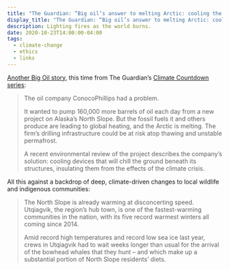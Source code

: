 ```yaml
---
title: "The Guardian: “Big oil’s answer to melting Arctic: cooling the ground so it can keep drilling”"
display_title: "The Guardian: “Big oil’s answer to melting Arctic: cooling the ground so it can keep drilling”"
description: Lighting fires as the world burns.
date: 2020-10-23T14:00:00-04:00
tags:
  - climate-change
  - ethics
  - links
---
```


[Another Big Oil story](https://www.theguardian.com/environment/2020/oct/19/oil-alaska-arctic-global-heating-local-cooling), this time from The Guardian’s [Climate Countdown series](https://www.theguardian.com/us-news/series/climate-countdown): 

> The oil company ConocoPhillips had a problem.
> 
> It wanted to pump 160,000 more barrels of oil each day from a new project on Alaska’s North Slope. But the fossil fuels it and others produce are leading to global heating, and the Arctic is melting. The firm’s drilling infrastructure could be at risk atop thawing and unstable permafrost.
>
> A recent environmental review of the project describes the company’s solution: cooling devices that will chill the ground beneath its structures, insulating them from the effects of the climate crisis.

All this against a backdrop of deep, climate-driven changes to local wildlife and indigenous communities:

> The North Slope is already warming at disconcerting speed. Utqiagvik, the region’s hub town, is one of the fastest-warming communities in the nation, with its five record warmest winters all coming since 2014.
> 
> Amid record high temperatures and record low sea ice last year, crews in Utqiagvik had to wait weeks longer than usual for the arrival of the bowhead whales that they hunt – and which make up a substantial portion of North Slope residents’ diets.